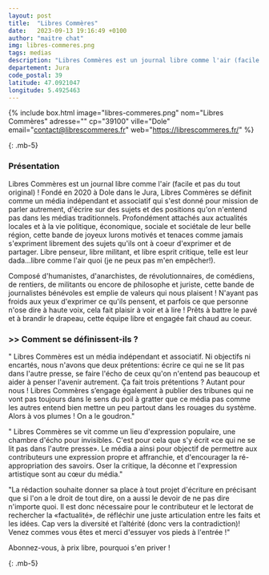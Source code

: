 ```yaml
---
layout: post
title:  "Libres Commères"
date:   2023-09-13 19:16:49 +0100
author: "maitre chat"
img: libres-commeres.png
tags: medias
description: "Libres Commères est un journal libre comme l'air (facile et pas du tout original) ! Fondé en 2020 à Dole dans le Jura, Libres Commères se définit comme un média indépendant et associatif qui s'est donné pour mission de parler autrement, d'écrire sur des sujets et des positions qu'on n'entend pas dans les médias traditionnels. Profondément attachés aux actualités locales et à la vie politique, économique, sociale et sociétale de leur belle région, cette bande de joyeux lurons motivés et tenaces comme jamais s'expriment librement des sujets qu'ils ont à coeur d'exprimer et de partager. Libre penseur, libre militant, et libre esprit critique, telle est leur dada...libre comme l'air quoi !"
departement: Jura
code_postal: 39
latitude: 47.0921047
longitude: 5.4925463
---
```


{% include box.html image="libres-commeres.png" nom="Libres Commères" adresse="" cp="39100" ville="Dole" email="contact@librescommeres.fr" web="https://librescommeres.fr/" %}

{: .mb-5}


### Présentation


Libres Commères est un journal libre comme l'air (facile et pas du tout original) ! Fondé en 2020 à Dole dans le Jura, Libres Commères se définit comme un média indépendant et associatif qui s'est donné pour mission de parler autrement, d'écrire sur des sujets et des positions qu'on n'entend pas dans les médias traditionnels. Profondément attachés aux actualités locales et à la vie politique, économique, sociale et sociétale de leur belle région, cette bande de joyeux lurons motivés et tenaces comme jamais s'expriment librement des sujets qu'ils ont à coeur d'exprimer et de partager. Libre penseur, libre militant, et libre esprit critique, telle est leur dada...libre comme l'air quoi (je ne peux pas m'en empêcher!).

Composé d'humanistes, d'anarchistes, de révolutionnaires, de comédiens, de rentiers, de militants ou encore de philosophe et juriste, cette bande de journalistes bénévoles est emplie de valeurs qui nous plaisent ! N'ayant pas froids aux yeux d'exprimer ce qu'ils pensent, et parfois ce que personne n'ose dire à haute voix, cela fait plaisir à voir et à lire ! Prêts à battre le pavé et à brandir le drapeau, cette équipe libre et engagée fait chaud au coeur. 


### >> Comment se définissent-ils ?

" Libres Commères est un média indépendant et associatif. Ni objectifs ni encartés, nous n'avons que deux prétentions: écrire ce qui ne se lit pas dans l'autre presse, se faire l'écho de ceux qu'on n'entend pas beaucoup et aider à penser l'avenir autrement. Ça fait trois prétentions ? Autant pour nous ! Libres Commères s’engage également à publier des tribunes qui ne vont pas toujours dans le sens du poil à gratter que ce média pas comme les autres entend bien mettre un peu partout dans les rouages du système. Alors à vos plumes ! On a le goudron."

" Libres Commères se vit comme un lieu d'expression populaire, une chambre d'écho pour invisibles. C'est pour cela que s'y écrit «ce qui ne se lit pas dans l'autre presse». Le média a ainsi pour objectif de permettre aux contributeurs une expression propre et affranchie, et d'encourager la ré-appropriation des savoirs. Oser la critique, la déconne et l'expression artistique sont au cœur du média."

"La rédaction souhaite donner sa place à tout projet d'écriture en précisant que si l'on a le droit de tout dire, on a aussi le devoir de ne pas dire n'importe quoi. Il est donc nécessaire pour le contributeur et le lectorat de rechercher la «factualité», de réfléchir une juste articulation entre les faits et les idées.
Cap vers la diversité et l’altérité (donc vers la contradiction)! Venez commes vous êtes et merci d'essuyer vos pieds à l'entrée !"

Abonnez-vous, à prix libre, pourquoi s'en priver !

  {: .mb-5}
